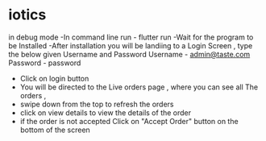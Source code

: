 # iotics
in debug mode 
-In command line run - flutter run
 -Wait for the program to be Installed
 -After installation you will be landiing to a Login Screen , type the below given Username and Password
 Username - admin@taste.com
 Password - password
 - Click on login button
 - You will be directed to the Live orders page , where you can see all The orders ,
 - swipe down from the top to refresh the orders
 - click on view details to view the details of the order
 - if the order is not accepted Click on "Accept Order" button on the bottom of the screen 
 
 
